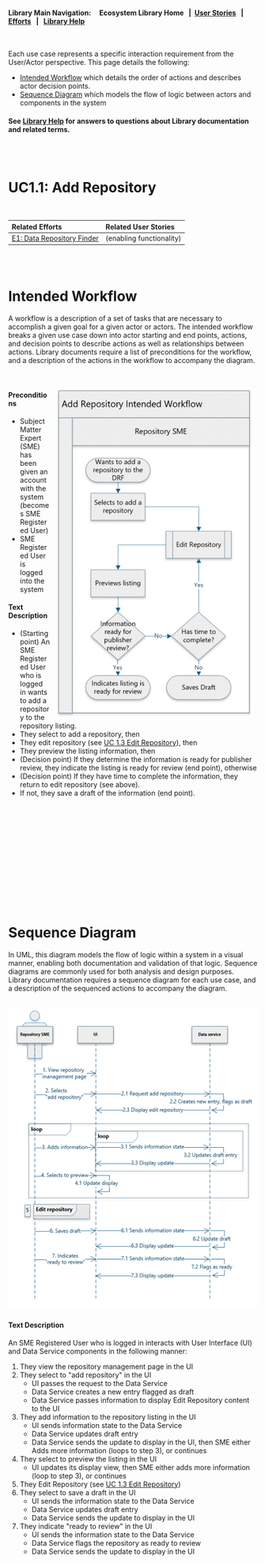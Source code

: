 #### Library Main Navigation: &nbsp; &nbsp;  <b> Ecosystem Library Home </b> &nbsp; | &nbsp;[User Stories](https://github.com/NIH-NICHD-Ecosystem/UserStories/blob/main/README.md) &nbsp; | &nbsp; [Efforts](https://github.com/NIH-NICHD-Ecosystem/Efforts/blob/main/README.md) &nbsp; | &nbsp; [Library Help](https://github.com/NIH-NICHD-Ecosystem/LibraryHelp/blob/main/README.md)
 
</br>
 
Each use case represents a specific interaction requirement from the User/Actor perspective. This page details the following:
- [Intended Workflow](#intended-workflow) which details the order of actions and describes actor decision points.
- [Sequence Diagram](#sequence-diagram) which models the flow of logic between actors and components in the system 
 
#### See [Library Help](https://github.com/NIH-NICHD-Ecosystem/LibraryHelp/blob/main/README.md) for answers to questions about Library documentation and related terms.
 
<br/><br/>
 
# UC1.1: Add Repository
 
<br/>
 
| Related Efforts | Related User Stories 
| :-------------  | :-----|
| [E1: Data Repository Finder](https://github.com/NIH-NICHD-Ecosystem/E1_Data-Repository-Finder/blob/main/README.md) | (enabling functionality)
 
<br/><br/>
 
# Intended Workflow

A workflow is a description of a set of tasks that are necessary to accomplish a given goal for a given actor or actors. The intended workflow breaks a given use case down into actor starting and end points, actions, and decision points to describe actions as well as relationships between actions. Library documents require a list of preconditions for the workflow, and a description of the actions in the workflow to accompany the diagram. 
</br></br></br>

<img src="https://github.com/NIH-NICHD-Ecosystem/E1_Data-Repository-Finder/blob/main/Documentation/1_Use-Cases/Assets/UC1.1_Add-Repository-Intended-Workflow.PNG" alt="Intended workflow for the Add Repository use case." align="right" hspace="10" width="400px">
 
#### Preconditions
- Subject Matter Expert (SME) has been given an account with the system (becomes SME Registered User)
- SME Registered User is logged into the system
 
 
#### Text Description
 
- (Starting point) An SME Registered User who is logged in wants to add a repository to the repository listing.
- They select to add a repository, then
- They edit repository (see [UC 1.3 Edit Repository](https://github.com/NIH-NICHD-Ecosystem/E1_Data-Repository-Finder/blob/main/Documentation/1_Use-Cases/Pages/UC1.3-EditRepository.md)), then
- They preview the listing information, then
- (Decision point) If they determine the information is ready for publisher review, they indicate the listing is ready for review (end point), otherwise
- (Decision point) If they have time to complete the information, they return to edit repository (see above).
- If not, they save a draft of the information (end point). 

<br/><br/><br/><br/><br/><br/><br/><br/><br/><br/><br/><br/>
 
# Sequence Diagram
In UML, this diagram models the flow of logic within a system in a visual manner, enabling both documentation and validation of that logic. Sequence diagrams are commonly used for both analysis and design purposes. Library documentation requires a sequence diagram for each use case, and a description of the sequenced actions to accompany the diagram.  
</br>

<p align="center"><img src="https://github.com/NIH-NICHD-Ecosystem/E1_Data-Repository-Finder/blob/main/Documentation/1_Use-Cases/Assets/UC1.1_Add-Repository-Sequence-Diagram.PNG" alt="Sequence diagram for the Add Repository use case. Text description describes the workflow steps."width="600px"></p>
 
#### Text Description 
 
An SME Registered User who is logged in interacts with User Interface (UI) and Data Service components in the following manner:
1. They view the repository management page in the UI
2. They select to "add repository" in the UI
    - UI passes the request to the Data Service
    - Data Service creates a new entry flagged as draft
    - Data Service passes information to display Edit Repository content to the UI
3. They add information to the repository listing in the UI
    - UI sends information state to the Data Service
    - Data Service updates draft entry
    - Data Service sends the update to display in the UI, then SME either Adds more information (loops to step 3), or continues
4. They select to preview the listing in the UI
    - UI updates its display view, then SME either adds more information (loop to step 3), or continues
5.  They Edit Repository (see [UC 1.3 Edit Repository](https://github.com/NIH-NICHD-Ecosystem/E1_Data-Repository-Finder/blob/main/Documentation/1_Use-Cases/Pages/UC1.3-EditRepository.md))
6. They select  to save a draft in the UI
    - UI sends the information state to the Data Service
    - Data Service updates draft entry
    - Data Service sends the update to display in the UI
7. They indicate "ready to review" in the UI
    - UI sends the information state to the Data Service
    - Data Service flags the repository as ready to review
    - Data Service sends the update to display in the UI


